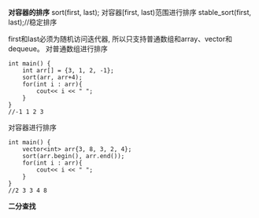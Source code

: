 **对容器的排序**
sort(first, last);
对容器[first, last)范围进行排序
stable_sort(first, last);//稳定排序

first和last必须为随机访问迭代器, 所以只支持普通数组和array、vector和dequeue。
对普通数组进行排序
```
int main() {
    int arr[] = {3, 1, 2, -1};
    sort(arr, arr+4);
    for(int i : arr){
        cout<< i << " ";
    }
}
//-1 1 2 3
```
对容器进行排序
```
int main() {
    vector<int> arr{3, 8, 3, 2, 4};
    sort(arr.begin(), arr.end());
    for(int i : arr){
        cout<< i << " ";
    }
}
//2 3 3 4 8
```

**二分查找**




